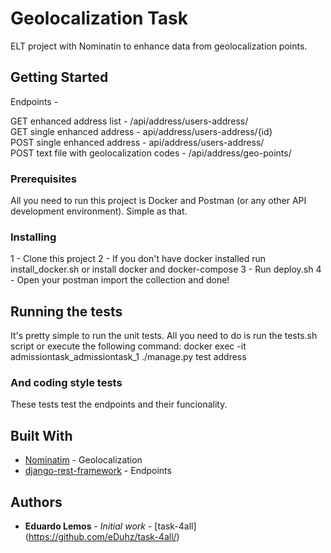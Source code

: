 # Geolocalization Task

ELT project with Nominatin to enhance data from geolocalization points.

## Getting Started

Endpoints -

GET enhanced address list - /api/address/users-address/ <br />
GET single enhanced address - api/address/users-address/{id} <br />
POST single enhanced address - api/address/users-address/ <br />
POST text file with geolocalization codes - /api/address/geo-points/ <br />

### Prerequisites

All you need to run this project is Docker and Postman (or any other API development environment). Simple as that.

### Installing

1 - Clone this project
2 - If you don't have docker installed run install_docker.sh or install docker and docker-compose
3 - Run deploy.sh
4 - Open your postman import the collection and done!

## Running the tests

It's pretty simple to run the unit tests. All you need to do is run the tests.sh script or execute the following command:
docker exec -it admissiontask_admissiontask_1 ./manage.py test address

### And coding style tests

These tests test the endpoints and their funcionality.

## Built With

* [Nominatim](https://nominatim.openstreetmap.org/) - Geolocalization
* [django-rest-framework](https://www.django-rest-framework.org/) - Endpoints

## Authors

* **Eduardo Lemos** - *Initial work* - [task-4all] (https://github.com/eDuhz/task-4all/)
